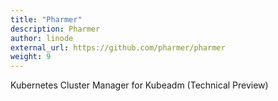 ```yaml
---
title: "Pharmer"
description: Pharmer
author: linode
external_url: https://github.com/pharmer/pharmer
weight: 9
---
```


Kubernetes Cluster Manager for Kubeadm (Technical Preview)
